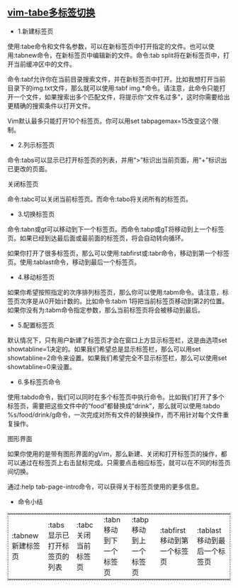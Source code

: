 ## [vim-tabe多标签切换](https://www.cnblogs.com/liqiu/archive/2013/03/26/2981949.html)
* 1.新建标签页

使用:tabe命令和文件名参数，可以在新标签页中打开指定的文件。也可以使用:tabnew命令，在新标签页中编辑新的文件。命令:tab split将在新标签页中，打开当前缓冲区中的文件。

命令:tabf允许你在当前目录搜索文件，并在新标签页中打开。比如我想打开当前目录下的img.txt文件，那么就可以使用:tabf img.*命令。请注意，此命令只能打开一个文件，如果搜索出多个匹配文件，将提示你“文件名过多”，这时你需要给出更精确的搜索条件以打开文件。

Vim默认最多只能打开10个标签页。你可以用set tabpagemax=15改变这个限制。

* 2.列示标签页

命令:tabs可以显示已打开标签页的列表，并用“>”标识出当前页面，用“+”标识出已更改的页面。

关闭标签页

命令:tabc可以关闭当前标签页。而命令:tabo将关闭所有的标签页。

* 3.切换标签页

命令:tabn或gt可以移动到下一个标签页。而命令:tabp或gT将移动到上一个标签页。如果已经到达最后面或最前面的标签页，将会自动转向循环。

如果你打开了很多标签页，那么可以使用:tabfirst或:tabr命令，移动到第一个标签页。使用:tablast命令，移动到最后一个标签页。

* 4.移动标签页

如果你希望按照指定的次序排列标签页，那么你可以使用:tabm命令。请注意，标签页次序是从0开始计数的。比如命令:tabm 1将把当前标签页移动到第2的位置。如果你没有为:tabm命令指定参数，那么当前标签页将会被移动到最后。

* 5.配置标签页

默认情况下，只有用户新建了标签页才会在窗口上方显示标签栏，这是由选项set showtabline=1决定的。如果我们希望总是显示标签栏，那么可以用set showtabline=2命令来设置。如果我们希望完全不显示标签栏，那么可以使用set showtabline=0来设置。

* 6.多标签页命令

使用:tabdo命令，我们可以同时在多个标签页中执行命令。比如我们打开了多个标签页，需要把这些文件中的“food”都替换成“drink”，那么就可以使用:tabdo %s/food/drink/g命令，一次完成对所有文件的替换操作，而不用针对每个文件重复操作。

图形界面

如果你使用的是带有图形界面的gVim，那么新建、关闭和打开标签页的操作，都可以通过在标签页上右击鼠标完成。只需要点击相应标签，就可以在不同的标签页间切换。

通过:help tab-page-intro命令，可以获得关于标签页使用的更多信息。


* 命令小结
<table style="border:2px dotted gray;">
  <tr>
    <td>:tabnew	新建标签页</td>
    <td>:tabs	显示已打开标签页的列表</td>
    <td>:tabc	关闭当前标签页</td>
    <td>:tabn	移动到下一个标签页</td>
    <td>:tabp	移动到上一个标签页</td>
    <td>:tabfirst	移动到第一个标签页</td>
    <td>:tablast	移动到最后一个标签页</td>
  </tr>
</table>

